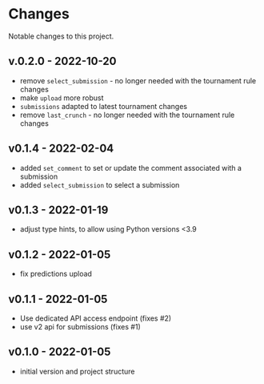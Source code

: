 # Changes
Notable changes to this project.

## v.0.2.0 - 2022-10-20
- remove `select_submission` - no longer needed with the tournament rule changes
- make `upload` more robust
- `submissions` adapted to latest tournament changes
- remove `last_crunch` - no longer needed with the tournament rule changes

## v0.1.4 - 2022-02-04
- added `set_comment` to set or update the comment associated with a submission
- added `select_submission` to select a submission

## v0.1.3 - 2022-01-19
- adjust type hints, to allow using Python versions <3.9

## v0.1.2 - 2022-01-05
- fix predictions upload

## v0.1.1 - 2022-01-05
- Use dedicated API access endpoint (fixes #2)
- use v2 api for submissions (fixes #1)

## v0.1.0 - 2022-01-05
- initial version and project structure
